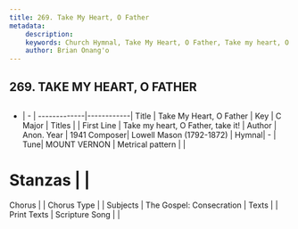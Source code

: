 ```yaml
---
title: 269. Take My Heart, O Father
metadata:
    description: 
    keywords: Church Hymnal, Take My Heart, O Father, Take my heart, O Father, take it!, 
    author: Brian Onang'o
---
```



## 269. TAKE MY HEART, O FATHER

```txt

```

- |   -  |
-------------|------------|
Title | Take My Heart, O Father |
Key | C Major |
Titles |  |
First Line | Take my heart, O Father, take it! |
Author | Anon.
Year | 1941
Composer| Lowell Mason (1792-1872) |
Hymnal|  - |
Tune| MOUNT VERNON |
Metrical pattern | |
# Stanzas |  |
Chorus |  |
Chorus Type |  |
Subjects | The Gospel: Consecration |
Texts |  |
Print Texts | 
Scripture Song |  |
  
